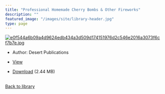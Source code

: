 ```yaml
---
title: "Professional Homemade Cherry Bombs & Other Fireworks"
description: ""
featured_image: "/images/site/library-header.jpg"
type: page
---
```


<a href="https://drive.google.com/uc?export=view&id=1c6xGjmhRKlDfu665WerB25UhLToloAGP" target="_blank">![e0f544a6b09a4d9624edb434a3d509d174151976d2c546e2016a3073f6cf7b7e.jpg](/images/library/e0f544a6b09a4d9624edb434a3d509d174151976d2c546e2016a3073f6cf7b7e.jpg)</a>
* Author: Desert Publications
* <a href="https://drive.google.com/uc?export=view&id=1c6xGjmhRKlDfu665WerB25UhLToloAGP" target="_blank">View</a>

* [Download](https://drive.google.com/uc?export=download&id=1c6xGjmhRKlDfu665WerB25UhLToloAGP) (2.44 MB)

<br />[Back to library](/library/)

